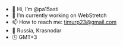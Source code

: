 - 👋 Hi, I’m @pa15asti
- 🌱 I’m currently working on WebStretch
- 📫 How to reach me: timurp23@gmail.com
- 📍 Russia, Krasnodar
- 🕔 GMT+3
